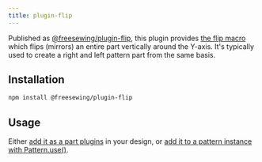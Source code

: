 ```yaml
---
title: plugin-flip
---
```


Published as [@freesewing/plugin-flip][1], this plugin provides [the flip
macro](/reference/api/macros/flip) which flips (mirrors) an entire part
vertically around the Y-axis.  It's typically used to create a right and left
pattern part from the same basis.

## Installation

```sh
npm install @freesewing/plugin-flip
```

## Usage

Either [add it as a part plugins](/reference/api/part/config/plugins) in your
design, or [add it to a pattern instance with
Pattern.use()](/reference/api/pattern/use).

[1]: https://www.npmjs.com/package/@freesewing/plugin-flip

